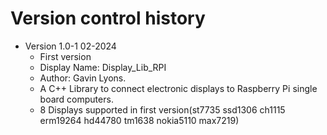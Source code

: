 Version control history
====================

* Version 1.0-1 02-2024
	* First version
	* Display Name: Display_Lib_RPI
	* Author: Gavin Lyons.
	* A C++ Library to connect electronic displays to Raspberry Pi single board computers.
	* 8 Displays supported in first version(st7735 ssd1306 ch1115 erm19264 hd44780 tm1638 nokia5110 max7219)


